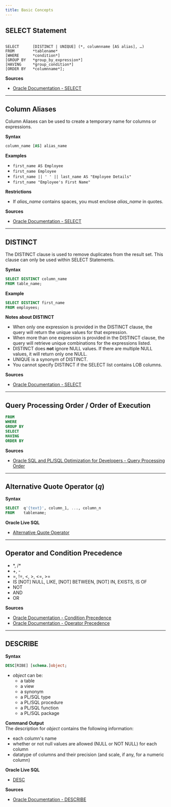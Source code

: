 ```yaml
---
title: Basic Concepts
---
```


## SELECT Statement
<code>
SELECT      [DISTINCT | UNIQUE] (*, columnname [AS alias], …)
FROM        *tablename*
[WHERE      *condition*]
[GROUP BY   *group_by_expression*]
[HAVING     *group_condition*]
[ORDER BY   *columnname*];
</code>

**Sources**
- [Oracle Documentation - SELECT](https://docs.oracle.com/en/database/oracle/oracle-database/23/sqlrf/SELECT.html)

---

## Column Aliases
Column Aliases can be used to create a temporary name for columns or expressions.

**Syntax**
```sql
column_name [AS] alias_name
```

**Examples**
- `first_name AS Employee`
- `first_name Employee`
- `first_name || ' ' || last_name AS "Employee Details"`
- `first_name "Employee's First Name"`

**Restrictions**
- If *alias_name* contains spaces, you must enclose *alias_name* in quotes.

**Sources**
- [Oracle Documentation - SELECT](https://docs.oracle.com/en/database/oracle/oracle-database/23/sqlrf/SELECT.html)

---

## DISTINCT
The DISTINCT clause is used to remove duplicates from the result set.
This clause can only be used within SELECT Statements.

**Syntax**
```sql
SELECT DISTINCT column_name
FROM table_name;
```

**Example**
```sql
SELECT DISTINCT first_name
FROM employees;
```

**Notes about DISTINCT**
- When only one expression is provided in the DISTINCT clause, the query will return the unique values for that expression.
- When more than one expression is provided in the DISTINCT clause, the query will retrieve unique combinations for the expressions listed.
- DISTINCT does **not** ignore NULL values. If there are multiple NULL values, it will return only one NULL.
- UNIQUE is a synonym of DISTINCT.
- You cannot specify DISTINCT if the SELECT list contains LOB columns.

**Sources**
- [Oracle Documentation - SELECT](https://docs.oracle.com/en/database/oracle/oracle-database/23/sqlrf/SELECT.html)

---

## Query Processing Order / Order of Execution
```sql
FROM
WHERE
GROUP BY
SELECT
HAVING
ORDER BY
```

**Sources**
- [Oracle SQL and PL/SQL Optimization for Developers - Query Processing Order](https://oracle.readthedocs.io/en/latest/sql/basics/query-processing-order.html)

---

## Alternative Quote Operator (*q*)
**Syntax**
```sql
SELECT  q'{text}', column_1, ..., column_n
FROM    tablename;
```

**Oracle Live SQL**
- [Alternative Quote Operator](https://livesql.oracle.com/apex/livesql/s/pdt89lso0zy6ooir8lidd8j1l)

---

## Operator and Condition Precedence

- \*, /\*
- +, -
- =, !=, <, >, <=, >=
- IS [NOT] NULL, LIKE, [NOT] BETWEEN, [NOT] IN, EXISTS, IS OF
- NOT
- AND
- OR

**Sources**
- [Oracle Documentation - Condition Precedence](https://docs.oracle.com/en/database/oracle/oracle-database/23/sqlrf/About-SQL-Conditions.html)
- [Oracle Documentation - Operator Precedence](https://docs.oracle.com/en/database/oracle/oracle-database/23/sqlrf/About-SQL-Operators.html)

---

## DESCRIBE
**Syntax**
```sql
DESC[RIBE] [schema.]object;
```

- *object* can be:
	- a table
	- a view
	- a synonym
	- a PL/SQL type
	- a PL/SQL procedure
	- a PL/SQL function
	- a PL/SQL package

**Command Output**\
The description for *object* contains the following information:
- each column's name
- whether or not null values are allowed (NULL or NOT NULL) for each column
- datatype of columns and their precision (and scale, if any, for a numeric column)

**Oracle Live SQL**
- [DESC](https://livesql.oracle.com/apex/livesql/s/pdt89lso3vvk4893eazxegs4p)

**Sources**
- [Oracle Documentation - DESCRIBE](https://docs.oracle.com/en/database/oracle/oracle-database/23/sqpug/DESCRIBE.html)